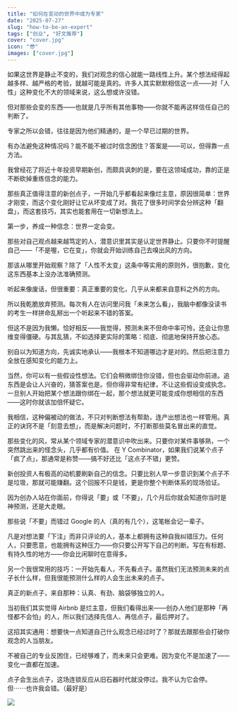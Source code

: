 ```yaml
---
title: "如何在变动的世界中成为专家"
date: "2025-07-27"
slug: "how-to-be-an-expert"
tags: ["创业", "好文推荐"]
cover: "cover.jpg"
icon: "😎"
images: ["cover.jpg"]
---
```

如果这世界是静止不变的，我们对观念的信心就能一路线性上升。某个想法经得起越多样、越严格的考验，就越可能是真的。许多人其实默默相信这一点——对「人性」这种变化不大的领域来说，这么想或许没错。



但对那些会变的东西——也就是几乎所有其他事物——你就不能再这样信任自己的判断了。



专家之所以会错，往往是因为他们精通的，是一个早已过期的世界。



有办法避免这种情况吗？能不能不被过时信念困住？答案是——可以，但得靠一点方法。



我曾经花了将近十年投资早期新创，而颇具讽刺的是，要在这领域成功，靠的正是不断砍掉重练信念的能力。



那些真正值得注意的新创点子，一开始几乎都看起来像烂主意，原因很简单：世界才刚变，而这个变化刚好让它从坏变成了对。我花了很多时间学会分辨这种「翻盘」，而这套技巧，其实也能套用在一切新想法上。



第一步，养成一种信念：世界一定会变。



那些对自己观点越来越笃定的人，潜意识里其实是认定世界静止。只要你不时提醒自己——「不是喔，它在变」，你就会开始训练自己去嗅出风的方向。



那该从哪里开始观察？除了「人性不太变」这条中等实用的原则外，很抱歉，变化这东西基本上没办法准确预测。



听起来像废话，但很重要：真正重要的变化，几乎从来都来自意料之外的方向。



所以我乾脆放弃预测。每次有人在访问里问我「未来怎么看」，我脑中都像没读书的考生一样拼命乱掰出一个听起来不错的答案。



但这不是因为我懒。恰好相反——我觉得，预测未来不但命中率可怜，还会让你思维变得僵硬。与其乱猜，不如选择更实际的策略：彻底、彻底地保持开放心态。



别自以为知道方向，先诚实地承认——我根本不知道哪边才是对的。然后把注意力全放在感知变化的能力上。



当然，你可以有一些假设性想法。它们会稍微绑住你没错，但也会驱动你前进。追东西是会让人兴奋的，猜答案也是。但你得非常有纪律，不让这些假设变成执念。
一旦别人开始把某个想法跟你绑在一起，那个想法就更可能变成你想相信的东西——这时你就该加倍怀疑它。



我相信，这种偏被动的做法，不只对判断想法有帮助，连产出想法也一样管用。真正的诀窍不是「刻意去想」，而是解决问题时，不打断那些莫名冒出来的直觉。



那些变化的风，常从某个领域专家的潜意识中吹出来。只要你对某件事够熟，一个突然跳出来的怪念头，几乎都有价值。
在 Y Combinator，如果我们说某个点子「疯了点」，那通常是称赞——搞不好还比「这点子不错」更赞。



新创投资人有极高的动机要刷新自己的信念。只要比别人早一步意识到某个点子不是垃圾，那就可能赚翻。这个回报不只是钱，更是你整个判断体系的现场验证。



因为创办人站在你面前，你得说「要」或「不要」，几个月后你就会知道你当时是神预测，还是大走眼。



那些说「不要」而错过 Google 的人（真的有几个），这笔帐会记一辈子。



凡是对想法要「下注」而非只评论的人，基本上都拥有这种自我纠错压力。任何人，只要愿意，也能拥有这种压力——你只要公开写下自己的判断。写在有标题、有持久性的地方——你会比闲聊时在意得多。



另一个我很常用的技巧：一开始先看人，不先看点子。虽然我们无法预测未来的点子长什么样，但我很能预测什么样的人会生出未来的点子。



真正的新点子，来自那种：认真、有劲、脑袋够独立的人。



当初我们其实觉得 Airbnb 是烂主意，但我们看得出来——创办人他们是那种「再怪都不会怕」的人，所以我们选择先信人、再信点子，最后押对了。



这招其实通用：想要快一点知道自己什么观念已经过时了？那就去跟那些会打破你观念的人当朋友。



不被自己的专业反困住，已经够难了，而未来只会更难。因为变化不是加速了——变化一直都在加速。



点子会生出点子，这场连锁反应从旧石器时代就没停过。我不认为它会停。
但⋯⋯也许我会错。（最好是）




![](https://prod-files-secure.s3.us-west-2.amazonaws.com/112d0858-5090-4d34-a606-b75eb8d65fd2/46476355-9cf3-4e99-9b7a-3531bc426380/1000202064.png?X-Amz-Algorithm=AWS4-HMAC-SHA256&X-Amz-Content-Sha256=UNSIGNED-PAYLOAD&X-Amz-Credential=ASIAZI2LB46662TULVLO%2F20251024%2Fus-west-2%2Fs3%2Faws4_request&X-Amz-Date=20251024T234335Z&X-Amz-Expires=3600&X-Amz-Security-Token=IQoJb3JpZ2luX2VjELD%2F%2F%2F%2F%2F%2F%2F%2F%2F%2FwEaCXVzLXdlc3QtMiJHMEUCIGP4B60mM7j10VOF4I9E1Y5a5Qp2MBW4u8IWX8UsI7fGAiEAxLfjT%2FuLA5igyrC4JWLzZ2iDt9e8Isu7msDxJYx99gAq%2FwMIaRAAGgw2Mzc0MjMxODM4MDUiDJaPScfj1byqNu6tpircA0Xi3x3OaqUm6zyPPmd%2BAFxStjtFzVazzq0MEmleueVrxbN3LQ1X1ocaMD1UHyA0wXsUK%2B5GRBZ4VVd56b0nVfO8snoEQGbiySXedUHYHwY1X1wJ10gzpEdxAnpgw9H9X31Hi28G5LbdHQMWUVOlbaRBJXj462BLAyUKJMN0icbWzYfDciV3vQOlnwvGokeFd3f5eSWNcfY0AY2besCDSrpz%2FtlYq0Xgs2LCDHR6QYEBV5rjxzhwuUbdBZ8DugiTajSF9g5fvRLF8BTq4suDUUuGvbvWGS%2FBmD8gGeqJmQuSwlnDznqoESbTMCTjjPvYghV6jR6J2dpRjYTGLxkwL1Cv%2BKy3L911mYJ26ioDQVje1R888ja6IvaPy9UWMQKdLEVHaTaDcljM9X4o0MgBCj%2BtXW1QtOXNizMagkoq6PBAQ3vNptOSy3VLG1gXryleYAZa5HFDeBEaPk0HPX7m6V4xU9JST9lAlxaSs7WqgckTSA7Fp5yJk7enoRMoFZ6NgISRvj4%2FuuZPe%2FXFwTViIr%2F2i4gFrWmlGKL1eOGiubDXW%2FhINj0CcD5sIj2HOnMu%2FFLRm1yJDpa448W7YWDROE5R49wmD7Ce7c5Zo5A4zaYIhv%2BEc4PEFwPBU%2BpSMICY8McGOqUBec0BnY81W0m46Y3hD1pujuGYqfPlijIHbLlyv72OsudeZ3BXYUo5%2BOzd3iYJ%2FywiGVPcdo7LOCejum%2FSRULXjQFpH2tHmwcgMGkl0URHitHq56lfYjVWGz8Sim32441liGpbxoXcEAw%2FxfcShXRKLdrKInvpkY43SaUUsSWkC7da6VsyE2ztc%2Bk3QxWW2GpiDIklc19jzLe7G0QHam%2F9gOkxlu5X&X-Amz-Signature=0695cd0c97c4ee341dc07b182e1397bfac6133ec34be27eafca6db3864da3f2c&X-Amz-SignedHeaders=host&x-amz-checksum-mode=ENABLED&x-id=GetObject)

